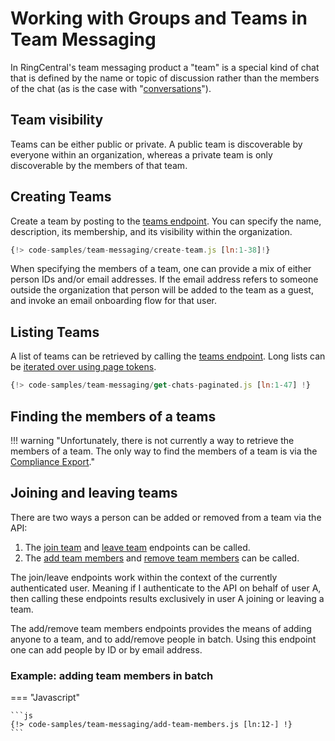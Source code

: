 # Working with Groups and Teams in Team Messaging

In RingCentral's team messaging product a "team" is a special kind of chat that is defined by the name or topic of discussion rather than the members of the chat (as is the case with "[conversations](../conversations/)").

## Team visibility

Teams can be either public or private. A public team is discoverable by everyone within an organization, whereas a private team is only discoverable by the members of that team.

## Creating Teams

Create a team by posting to the [teams endpoint](https://developers.ringcentral.com/api-reference/Teams/createGlipTeam). You can specify the name, description, its membership, and its visibility within the organization.

```js
{!> code-samples/team-messaging/create-team.js [ln:1-38]!}
```

When specifying the members of a team, one can provide a mix of either person IDs and/or email addresses. If the email address refers to someone outside the organization that person will be added to the team as a guest, and invoke an email onboarding flow for that user.

## Listing Teams

A list of teams can be retrieved by calling the [teams endpoint](https://developers.ringcentral.com/api-reference/Teams/createGlipTeam). Long lists can be [iterated over using page tokens](../../manual/pagination/).

```js
{!> code-samples/team-messaging/get-chats-paginated.js [ln:1-47] !}
```

## Finding the members of a teams

!!! warning "Unfortunately, there is not currently a way to retrieve the members of a team. The only way to find the members of a team is via the [Compliance Export](../../manual/compliance-export/)."

## Joining and leaving teams

There are two ways a person can be added or removed from a team via the API:

1. The [join team](https://developers.ringcentral.com/api-reference/Teams/joinGlipTeam) and [leave team](https://developers.ringcentral.com/api-reference/Teams/leaveGlipTeam) endpoints can be called.
2. The [add team members](https://developers.ringcentral.com/api-reference/Teams/addGlipTeamMembers) and [remove team members](https://developers.ringcentral.com/api-reference/Teams/removeGlipTeamMembers) can be called.

The join/leave endpoints work within the context of the currently authenticated user. Meaning if I authenticate to the API on behalf of user A, then calling these endpoints results exclusively in user A joining or leaving a team.

The add/remove team members endpoints provides the means of adding anyone to a team, and to add/remove people in batch. Using this endpoint one can add people by ID or by email address.

### Example: adding team members in batch

=== "Javascript"

    ```js
    {!> code-samples/team-messaging/add-team-members.js [ln:12-] !}
    ```
